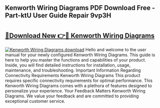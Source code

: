 ## Kenworth Wiring Diagrams PDF Download Free - Part-ktU User Guide Repair 9vp3H

# <h2><a href="http://dfp0rni.blite.top/?on=Kenworth+Wiring+Diagrams">🔗Download New 👉🔴 Kenworth Wiring Diagrams</a></h2>

[![Kenworth Wiring Diagrams download](https://i.imgur.com/lujVjoI.png)](http://dfp0rni.blite.top/?on=Kenworth+Wiring+Diagrams)
Hello and welcome to the user manual for your newly configured Kenworth Wiring Diagrams. This guide is here to help you master the functions and capabilities of your product. Inside, you will find detailed instructions for installation, usage, maintenance, and troubleshooting. Important Information Regarding Connectivity Requirements Kenworth Wiring Diagrams This product requires specific connectivity requirements for optimal performance. This Kenworth Wiring Diagrams comes with a plethora of features designed to personalize your experience. Your Feedback Matters Kenworth Wiring Diagrams. We value your feedback and are committed to providing exceptional customer service.
